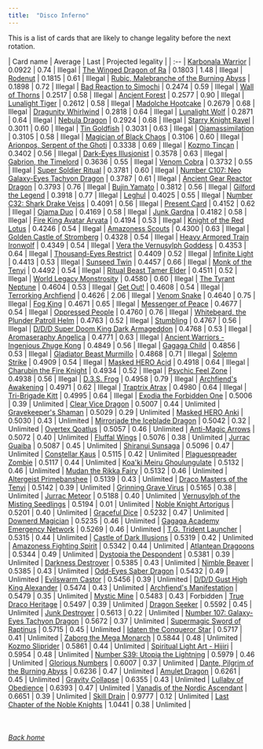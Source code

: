 ```yaml
---
title:  "Disco Inferno"
---
```


This is a list of cards that are likely to change legality before the next rotation.

| Card name | Average | Last | Projected legality |
| :-- |
[Karbonala Warrior](https://db.ygoprodeck.com/card/?search=Karbonala%20Warrior) | 0.0922 | 0.74 | Illegal |
[The Winged Dragon of Ra](https://db.ygoprodeck.com/card/?search=The%20Winged%20Dragon%20of%20Ra) | 0.1803 | 1.48 | Illegal |
[Rodenut](https://db.ygoprodeck.com/card/?search=Rodenut) | 0.1815 | 0.61 | Illegal |
[Rubic, Malebranche of the Burning Abyss](https://db.ygoprodeck.com/card/?search=Rubic,%20Malebranche%20of%20the%20Burning%20Abyss) | 0.1898 | 0.72 | Illegal |
[Bad Reaction to Simochi](https://db.ygoprodeck.com/card/?search=Bad%20Reaction%20to%20Simochi) | 0.2474 | 0.59 | Illegal |
[Wall of Thorns](https://db.ygoprodeck.com/card/?search=Wall%20of%20Thorns) | 0.2517 | 0.58 | Illegal |
[Ancient Forest](https://db.ygoprodeck.com/card/?search=Ancient%20Forest) | 0.2577 | 0.90 | Illegal |
[Lunalight Tiger](https://db.ygoprodeck.com/card/?search=Lunalight%20Tiger) | 0.2612 | 0.58 | Illegal |
[Madolche Hootcake](https://db.ygoprodeck.com/card/?search=Madolche%20Hootcake) | 0.2679 | 0.68 | Illegal |
[Dragunity Whirlwind](https://db.ygoprodeck.com/card/?search=Dragunity%20Whirlwind) | 0.2818 | 0.64 | Illegal |
[Lunalight Wolf](https://db.ygoprodeck.com/card/?search=Lunalight%20Wolf) | 0.2871 | 0.64 | Illegal |
[Nebula Dragon](https://db.ygoprodeck.com/card/?search=Nebula%20Dragon) | 0.2924 | 0.68 | Illegal |
[Starry Knight Rayel](https://db.ygoprodeck.com/card/?search=Starry%20Knight%20Rayel) | 0.3011 | 0.60 | Illegal |
[Tin Goldfish](https://db.ygoprodeck.com/card/?search=Tin%20Goldfish) | 0.3031 | 0.63 | Illegal |
[Ojamassimilation](https://db.ygoprodeck.com/card/?search=Ojamassimilation) | 0.3105 | 0.58 | Illegal |
[Magician of Black Chaos](https://db.ygoprodeck.com/card/?search=Magician%20of%20Black%20Chaos) | 0.3106 | 0.60 | Illegal |
[Arionpos, Serpent of the Ghoti](https://db.ygoprodeck.com/card/?search=Arionpos,%20Serpent%20of%20the%20Ghoti) | 0.3338 | 0.69 | Illegal |
[Kozmo Tincan](https://db.ygoprodeck.com/card/?search=Kozmo%20Tincan) | 0.3402 | 0.56 | Illegal |
[Dark-Eyes Illusionist](https://db.ygoprodeck.com/card/?search=Dark-Eyes%20Illusionist) | 0.3578 | 0.63 | Illegal |
[Gabrion, the Timelord](https://db.ygoprodeck.com/card/?search=Gabrion,%20the%20Timelord) | 0.3636 | 0.55 | Illegal |
[Venom Cobra](https://db.ygoprodeck.com/card/?search=Venom%20Cobra) | 0.3732 | 0.55 | Illegal |
[Super Soldier Ritual](https://db.ygoprodeck.com/card/?search=Super%20Soldier%20Ritual) | 0.3781 | 0.60 | Illegal |
[Number C107: Neo Galaxy-Eyes Tachyon Dragon](https://db.ygoprodeck.com/card/?search=Number%20C107:%20Neo%20Galaxy-Eyes%20Tachyon%20Dragon) | 0.3787 | 0.61 | Illegal |
[Ancient Gear Reactor Dragon](https://db.ygoprodeck.com/card/?search=Ancient%20Gear%20Reactor%20Dragon) | 0.3793 | 0.76 | Illegal |
[Bujin Yamato](https://db.ygoprodeck.com/card/?search=Bujin%20Yamato) | 0.3812 | 0.56 | Illegal |
[Gilford the Legend](https://db.ygoprodeck.com/card/?search=Gilford%20the%20Legend) | 0.3918 | 0.77 | Illegal |
[Leghul](https://db.ygoprodeck.com/card/?search=Leghul) | 0.4025 | 0.55 | Illegal |
[Number C32: Shark Drake Veiss](https://db.ygoprodeck.com/card/?search=Number%20C32:%20Shark%20Drake%20Veiss) | 0.4091 | 0.56 | Illegal |
[Present Card](https://db.ygoprodeck.com/card/?search=Present%20Card) | 0.4152 | 0.62 | Illegal |
[Ojama Duo](https://db.ygoprodeck.com/card/?search=Ojama%20Duo) | 0.4169 | 0.58 | Illegal |
[Junk Gardna](https://db.ygoprodeck.com/card/?search=Junk%20Gardna) | 0.4182 | 0.58 | Illegal |
[Fire King Avatar Arvata](https://db.ygoprodeck.com/card/?search=Fire%20King%20Avatar%20Arvata) | 0.4194 | 0.53 | Illegal |
[Knight of the Red Lotus](https://db.ygoprodeck.com/card/?search=Knight%20of%20the%20Red%20Lotus) | 0.4246 | 0.54 | Illegal |
[Amazoness Scouts](https://db.ygoprodeck.com/card/?search=Amazoness%20Scouts) | 0.4300 | 0.63 | Illegal |
[Golden Castle of Stromberg](https://db.ygoprodeck.com/card/?search=Golden%20Castle%20of%20Stromberg) | 0.4328 | 0.54 | Illegal |
[Heavy Armored Train Ironwolf](https://db.ygoprodeck.com/card/?search=Heavy%20Armored%20Train%20Ironwolf) | 0.4349 | 0.54 | Illegal |
[Vera the Vernusylph Goddess](https://db.ygoprodeck.com/card/?search=Vera%20the%20Vernusylph%20Goddess) | 0.4353 | 0.64 | Illegal |
[Thousand-Eyes Restrict](https://db.ygoprodeck.com/card/?search=Thousand-Eyes%20Restrict) | 0.4409 | 0.52 | Illegal |
[Infinite Light](https://db.ygoprodeck.com/card/?search=Infinite%20Light) | 0.4413 | 0.53 | Illegal |
[Sunseed Twin](https://db.ygoprodeck.com/card/?search=Sunseed%20Twin) | 0.4457 | 0.66 | Illegal |
[Monk of the Tenyi](https://db.ygoprodeck.com/card/?search=Monk%20of%20the%20Tenyi) | 0.4492 | 0.54 | Illegal |
[Ritual Beast Tamer Elder](https://db.ygoprodeck.com/card/?search=Ritual%20Beast%20Tamer%20Elder) | 0.4511 | 0.52 | Illegal |
[World Legacy Monstrosity](https://db.ygoprodeck.com/card/?search=World%20Legacy%20Monstrosity) | 0.4580 | 0.60 | Illegal |
[The Tyrant Neptune](https://db.ygoprodeck.com/card/?search=The%20Tyrant%20Neptune) | 0.4604 | 0.53 | Illegal |
[Get Out!](https://db.ygoprodeck.com/card/?search=Get%20Out!) | 0.4608 | 0.54 | Illegal |
[Terrorking Archfiend](https://db.ygoprodeck.com/card/?search=Terrorking%20Archfiend) | 0.4626 | 2.06 | Illegal |
[Venom Snake](https://db.ygoprodeck.com/card/?search=Venom%20Snake) | 0.4640 | 0.75 | Illegal |
[Fog King](https://db.ygoprodeck.com/card/?search=Fog%20King) | 0.4671 | 0.65 | Illegal |
[Messenger of Peace](https://db.ygoprodeck.com/card/?search=Messenger%20of%20Peace) | 0.4677 | 0.54 | Illegal |
[Oppressed People](https://db.ygoprodeck.com/card/?search=Oppressed%20People) | 0.4760 | 0.76 | Illegal |
[Whitebeard, the Plunder Patroll Helm](https://db.ygoprodeck.com/card/?search=Whitebeard,%20the%20Plunder%20Patroll%20Helm) | 0.4763 | 0.52 | Illegal |
[Stumbling](https://db.ygoprodeck.com/card/?search=Stumbling) | 0.4767 | 0.56 | Illegal |
[D/D/D Super Doom King Dark Armageddon](https://db.ygoprodeck.com/card/?search=D/D/D%20Super%20Doom%20King%20Dark%20Armageddon) | 0.4768 | 0.53 | Illegal |
[Aromaseraphy Angelica](https://db.ygoprodeck.com/card/?search=Aromaseraphy%20Angelica) | 0.4771 | 0.63 | Illegal |
[Ancient Warriors - Ingenious Zhuge Kong](https://db.ygoprodeck.com/card/?search=Ancient%20Warriors%20-%20Ingenious%20Zhuge%20Kong) | 0.4849 | 0.56 | Illegal |
[Gagaga Child](https://db.ygoprodeck.com/card/?search=Gagaga%20Child) | 0.4856 | 0.53 | Illegal |
[Gladiator Beast Murmillo](https://db.ygoprodeck.com/card/?search=Gladiator%20Beast%20Murmillo) | 0.4868 | 0.71 | Illegal |
[Solemn Strike](https://db.ygoprodeck.com/card/?search=Solemn%20Strike) | 0.4909 | 0.54 | Illegal |
[Masked HERO Acid](https://db.ygoprodeck.com/card/?search=Masked%20HERO%20Acid) | 0.4918 | 0.64 | Illegal |
[Charubin the Fire Knight](https://db.ygoprodeck.com/card/?search=Charubin%20the%20Fire%20Knight) | 0.4934 | 0.52 | Illegal |
[Psychic Feel Zone](https://db.ygoprodeck.com/card/?search=Psychic%20Feel%20Zone) | 0.4938 | 0.56 | Illegal |
[D.3.S. Frog](https://db.ygoprodeck.com/card/?search=D.3.S.%20Frog) | 0.4958 | 0.79 | Illegal |
[Archfiend's Awakening](https://db.ygoprodeck.com/card/?search=Archfiend's%20Awakening) | 0.4971 | 0.62 | Illegal |
[Traptrix Atrax](https://db.ygoprodeck.com/card/?search=Traptrix%20Atrax) | 0.4980 | 0.64 | Illegal |
[Tri-Brigade Kitt](https://db.ygoprodeck.com/card/?search=Tri-Brigade%20Kitt) | 0.4995 | 0.64 | Illegal |
[Exodia the Forbidden One](https://db.ygoprodeck.com/card/?search=Exodia%20the%20Forbidden%20One) | 0.5006 | 0.39 | Unlimited |
[Clear Vice Dragon](https://db.ygoprodeck.com/card/?search=Clear%20Vice%20Dragon) | 0.5007 | 0.44 | Unlimited |
[Gravekeeper's Shaman](https://db.ygoprodeck.com/card/?search=Gravekeeper's%20Shaman) | 0.5029 | 0.29 | Unlimited |
[Masked HERO Anki](https://db.ygoprodeck.com/card/?search=Masked%20HERO%20Anki) | 0.5030 | 0.43 | Unlimited |
[Mirrorjade the Iceblade Dragon](https://db.ygoprodeck.com/card/?search=Mirrorjade%20the%20Iceblade%20Dragon) | 0.5042 | 0.32 | Unlimited |
[Overtex Qoatlus](https://db.ygoprodeck.com/card/?search=Overtex%20Qoatlus) | 0.5057 | 0.46 | Unlimited |
[Anti-Magic Arrows](https://db.ygoprodeck.com/card/?search=Anti-Magic%20Arrows) | 0.5072 | 0.40 | Unlimited |
[Fluffal Wings](https://db.ygoprodeck.com/card/?search=Fluffal%20Wings) | 0.5076 | 0.38 | Unlimited |
[Jurrac Guaiba](https://db.ygoprodeck.com/card/?search=Jurrac%20Guaiba) | 0.5087 | 0.45 | Unlimited |
[Shiranui Sunsaga](https://db.ygoprodeck.com/card/?search=Shiranui%20Sunsaga) | 0.5096 | 0.47 | Unlimited |
[Constellar Kaus](https://db.ygoprodeck.com/card/?search=Constellar%20Kaus) | 0.5115 | 0.42 | Unlimited |
[Plaguespreader Zombie](https://db.ygoprodeck.com/card/?search=Plaguespreader%20Zombie) | 0.5117 | 0.44 | Unlimited |
[Koa'ki Meiru Ghoulungulate](https://db.ygoprodeck.com/card/?search=Koa'ki%20Meiru%20Ghoulungulate) | 0.5132 | 0.46 | Unlimited |
[Mudan the Rikka Fairy](https://db.ygoprodeck.com/card/?search=Mudan%20the%20Rikka%20Fairy) | 0.5132 | 0.46 | Unlimited |
[Altergeist Primebanshee](https://db.ygoprodeck.com/card/?search=Altergeist%20Primebanshee) | 0.5139 | 0.43 | Unlimited |
[Draco Masters of the Tenyi](https://db.ygoprodeck.com/card/?search=Draco%20Masters%20of%20the%20Tenyi) | 0.5142 | 0.39 | Unlimited |
[Grinning Grave Virus](https://db.ygoprodeck.com/card/?search=Grinning%20Grave%20Virus) | 0.5165 | 0.38 | Unlimited |
[Jurrac Meteor](https://db.ygoprodeck.com/card/?search=Jurrac%20Meteor) | 0.5188 | 0.40 | Unlimited |
[Vernusylph of the Misting Seedlings](https://db.ygoprodeck.com/card/?search=Vernusylph%20of%20the%20Misting%20Seedlings) | 0.5194 | 0.01 | Unlimited |
[Noble Knight Artorigus](https://db.ygoprodeck.com/card/?search=Noble%20Knight%20Artorigus) | 0.5201 | 0.40 | Unlimited |
[Graceful Dice](https://db.ygoprodeck.com/card/?search=Graceful%20Dice) | 0.5232 | 0.47 | Unlimited |
[Downerd Magician](https://db.ygoprodeck.com/card/?search=Downerd%20Magician) | 0.5235 | 0.46 | Unlimited |
[Gagaga Academy Emergency Network](https://db.ygoprodeck.com/card/?search=Gagaga%20Academy%20Emergency%20Network) | 0.5269 | 0.46 | Unlimited |
[T.G. Trident Launcher](https://db.ygoprodeck.com/card/?search=T.G.%20Trident%20Launcher) | 0.5315 | 0.44 | Unlimited |
[Castle of Dark Illusions](https://db.ygoprodeck.com/card/?search=Castle%20of%20Dark%20Illusions) | 0.5319 | 0.42 | Unlimited |
[Amazoness Fighting Spirit](https://db.ygoprodeck.com/card/?search=Amazoness%20Fighting%20Spirit) | 0.5342 | 0.44 | Unlimited |
[Atlantean Dragoons](https://db.ygoprodeck.com/card/?search=Atlantean%20Dragoons) | 0.5344 | 0.49 | Unlimited |
[Dystopia the Despondent](https://db.ygoprodeck.com/card/?search=Dystopia%20the%20Despondent) | 0.5381 | 0.39 | Unlimited |
[Darkness Destroyer](https://db.ygoprodeck.com/card/?search=Darkness%20Destroyer) | 0.5385 | 0.43 | Unlimited |
[Nimble Beaver](https://db.ygoprodeck.com/card/?search=Nimble%20Beaver) | 0.5385 | 0.43 | Unlimited |
[Odd-Eyes Saber Dragon](https://db.ygoprodeck.com/card/?search=Odd-Eyes%20Saber%20Dragon) | 0.5432 | 0.49 | Unlimited |
[Evilswarm Castor](https://db.ygoprodeck.com/card/?search=Evilswarm%20Castor) | 0.5456 | 0.39 | Unlimited |
[D/D/D Gust High King Alexander](https://db.ygoprodeck.com/card/?search=D/D/D%20Gust%20High%20King%20Alexander) | 0.5474 | 0.43 | Unlimited |
[Archfiend's Manifestation](https://db.ygoprodeck.com/card/?search=Archfiend's%20Manifestation) | 0.5479 | 0.35 | Unlimited |
[Mystic Mine](https://db.ygoprodeck.com/card/?search=Mystic%20Mine) | 0.5483 | 0.43 | Forbidden |
[True Draco Heritage](https://db.ygoprodeck.com/card/?search=True%20Draco%20Heritage) | 0.5497 | 0.39 | Unlimited |
[Dragon Seeker](https://db.ygoprodeck.com/card/?search=Dragon%20Seeker) | 0.5592 | 0.45 | Unlimited |
[Junk Destroyer](https://db.ygoprodeck.com/card/?search=Junk%20Destroyer) | 0.5613 | 0.22 | Unlimited |
[Number 107: Galaxy-Eyes Tachyon Dragon](https://db.ygoprodeck.com/card/?search=Number%20107:%20Galaxy-Eyes%20Tachyon%20Dragon) | 0.5672 | 0.37 | Unlimited |
[Supermagic Sword of Raptinus](https://db.ygoprodeck.com/card/?search=Supermagic%20Sword%20of%20Raptinus) | 0.5715 | 0.45 | Unlimited |
[Idaten the Conqueror Star](https://db.ygoprodeck.com/card/?search=Idaten%20the%20Conqueror%20Star) | 0.5717 | 0.41 | Unlimited |
[Zaborg the Mega Monarch](https://db.ygoprodeck.com/card/?search=Zaborg%20the%20Mega%20Monarch) | 0.5844 | 0.48 | Unlimited |
[Kozmo Sliprider](https://db.ygoprodeck.com/card/?search=Kozmo%20Sliprider) | 0.5861 | 0.44 | Unlimited |
[Spiritual Light Art - Hijiri](https://db.ygoprodeck.com/card/?search=Spiritual%20Light%20Art%20-%20Hijiri) | 0.5954 | 0.48 | Unlimited |
[Number S39: Utopia the Lightning](https://db.ygoprodeck.com/card/?search=Number%20S39:%20Utopia%20the%20Lightning) | 0.5979 | 0.46 | Unlimited |
[Glorious Numbers](https://db.ygoprodeck.com/card/?search=Glorious%20Numbers) | 0.6007 | 0.37 | Unlimited |
[Dante, Pilgrim of the Burning Abyss](https://db.ygoprodeck.com/card/?search=Dante,%20Pilgrim%20of%20the%20Burning%20Abyss) | 0.6236 | 0.47 | Unlimited |
[Amulet Dragon](https://db.ygoprodeck.com/card/?search=Amulet%20Dragon) | 0.6261 | 0.45 | Unlimited |
[Gravity Collapse](https://db.ygoprodeck.com/card/?search=Gravity%20Collapse) | 0.6355 | 0.43 | Unlimited |
[Lullaby of Obedience](https://db.ygoprodeck.com/card/?search=Lullaby%20of%20Obedience) | 0.6393 | 0.47 | Unlimited |
[Vanadis of the Nordic Ascendant](https://db.ygoprodeck.com/card/?search=Vanadis%20of%20the%20Nordic%20Ascendant) | 0.6651 | 0.39 | Unlimited |
[Skill Drain](https://db.ygoprodeck.com/card/?search=Skill%20Drain) | 0.9777 | 0.12 | Unlimited |
[Last Chapter of the Noble Knights](https://db.ygoprodeck.com/card/?search=Last%20Chapter%20of%20the%20Noble%20Knights) | 1.0441 | 0.38 | Unlimited |

<br>

###### [Back home](index)